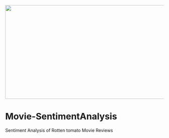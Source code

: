 <img src='images/emo_rottentomatoes_04-01,jpeg' width='800' height='300'>

# Movie-SentimentAnalysis
Sentiment Analysis of Rotten tomato Movie Reviews
